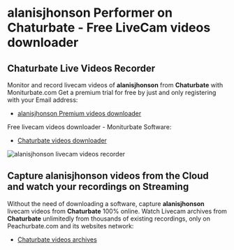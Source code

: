 # alanisjhonson Performer on Chaturbate - Free LiveCam videos downloader

## Chaturbate Live Videos Recorder

Monitor and record livecam videos of **alanisjhonson** from **Chaturbate** with Moniturbate.com
Get a premium trial for free by just and only registering with your Email address:
* [alanisjhonson Premium videos downloader](https://moniturbate.com/request-demo-licence-key.html)

Free livecam videos downloader - Moniturbate Software:
* [Chaturbate videos downloader](https://moniturbate.com/moniturbate-download-software.html)

![alanisjhonson livecam videos recorder](https://peachurnet.com/templates/moniturbate-software.png)


## Capture alanisjhonson videos from the Cloud and watch your recordings on Streaming

Without the need of downloading a software, capture **alanisjhonson** livecam videos from **Chaturbate** 100% online.
Watch Livecam archives from **Chaturbate** unlimitedly from thousands of existing recordings, only on Peachurbate.com and its websites network:
* [Chaturbate videos archives](https://peachurnet.com/)